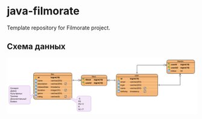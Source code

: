 # java-filmorate
Template repository for Filmorate project.
## Схема данных
![alt text](images/filmorate_db_scheme.png)